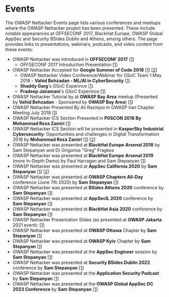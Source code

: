 # Events
The OWASP Nettacker Events page lists various conferences and meetups where the OWASP Nettacker project has been presented. These include notable appearances at OFFSECONF 2017, BlackHat Europe, OWASP Global AppSec and Security BSides Dublin and Athens, among others. The page provides links to presentations, webinars, podcasts, and video content from these events:


* OWASP Nettacker was introduced in **OFFSECONF 2017** [[1](https://groups.google.com/forum/#!topic/owasp-nettacker/3gscDww2sf4)]
  * OFFSECONF 2017 Introduction Presentation [[1](https://drive.google.com/file/d/1Ox1xpvncPgSZPaFjvTQvkOwxP3to7Rqk/view?usp=sharing)]
* OWASP Nettacker Accepted for **Google Summer of Code 2018** [[1](https://www.owasp.org/index.php/GSOC2018_Ideas)] [[2](https://summerofcode.withgoogle.com/organizations/6664778743808000/)]
  * OWASP Nettacker Video Conference/Webinar for GSoC Team 1 May 2018 - **Vahid Behzadan - ML/AI in CyberSecurity** [[1](https://www.youtube.com/watch?v=7RQH8oECSyg)]
  * **Shaddy Garg**'s GSoC Experince [[1](https://medium.com/@shaddygarg/google-summer-of-code-final-submission-12eb98993ba8)]
  * **Pradeep Jairamani**'s GSoC Experince [[1](https://medium.com/@pradeepjairamani/google-summer-of-code-final-submission-7a498856c914)]
* OWASP Nettacker Tutorial by at **OWASP Bay Area** meetup (Presented by **Vahid Behzadan** - Sponsered by **OWASP Bay Area**) [[1](https://www.youtube.com/watch?v=4pu4hJMk6m8)]
* OWASP Nettacker Presented By Ali Razmjoo in OWASP Iran Chapter Meeting July 2018 [[1](https://www.owasp.org/index.php/Iran#tab=Past_Events)]
* OWASP Nettacker ICS Section Presented in **P0SCON 2018 By Mohammad Reza Zamiri** [[1](http://www.poscon.ir/)] 
* OWASP Nettacker ICS Section will be presented in **KasperSky Industrial Cybersecurity**: Opportunities and challenges in Digital Transformation 2018 by **Mohammad Reza Zamiri** [[1](https://github.com/zdresearch/OWASP-Nettacker/tree/master/lib/payload/scanner/ics_honeypot)] [[2](https://ics.kaspersky.com/conference/)]
* OWASP Nettacker was presented at **BlackHat Europe Arsenal 2018** by Sam Stepanyan and Dr Grigorios "Greg" Fragkos
* OWASP Nettacker was presented at **BlackHat Europe Arsenal 2019** (more In-Depth Demo) by Paul Harragan and Sam Stepanyan [[1](https://www.blackhat.com/eu-19/arsenal/schedule/#owasp-nettacker-updated---more-in-depth-demo-18100)]
* OWASP Nettacker was presented at **AppSec California 2020** by **Sam Stepanyan** [[1](https://appseccalifornia2020.sched.com/event/XLtt/introducing-the-owasp-nettacker-project?iframe=no&w=100%&sidebar=yes&bg=no)] [[2](https://youtu.be/rZfCFFewfiU)]
* OWASP Nettacker was presented at **OWASP Chapters All-Day** conference (June 7th 2020) by **Sam Stepanyan** [[1](https://youtu.be/-klGZ7AaMc4)]
* OWASP Nettacker was presented at **BSides Athens 2020** conference by **Sam Stepanyan** [[1](https://youtu.be/vNNDC_ScxCA)]
* OWASP Nettacker was presented at **AppSecIL 2020** conference by **Sam Stepanyan**  [[1](https://appsecil2020.sched.com/event/fF7u/using-owasp-nettacker-for-recon-and-vulnerability-scanning)]
* OWASP Nettacker was presented at **BlackHat Asia 2020** conference by **Sam Stepanyan** [[1](https://www.blackhat.com/asia-20/arsenal/schedule/#owasp-nettacker-19079)]
* OWASP Nettacker Presentation Slides (as presented at **OWASP Jakarta** 2021 event): [[1](https://speakerdeck.com/samstepanyanowasp/using-owasp-nettacker-project-for-recon-and-vulnerability-scanning)]
* OWASP Nettacker was presented at **OWASP Ottawa** Chapter by **Sam Stepanyan** [[1](https://www.youtube.com/watch?v=HvXPcByShgI)]
* OWASP Nettacker was presented at **OWASP Kyiv** Chapter by **Sam Stepanyan** [[1](https://www.youtube.com/watch?v=KrwQlgeZn7I)]
* OWASP Nettacker was presented at the **AppSec Engineer** session by **Sam Stepanyan** [[1](https://www.youtube.com/watch?v=eXzIPuTtqAQ)]
* OWASP Nettacker was presented at **Security BSides Dublin 2022** conference by **Sam Stepanyan** [[1](https://www.youtube.com/watch?v=GcRFkZEaWqI)]
* OWASP Nettacker was presented at the **Application Security Podcast** by **Sam Stepanyan** [[1](https://www.youtube.com/watch?v=tqZ8Lmucujw)]
* OWASP Nettacker was presented at the **OWASP Global AppSec DC 2023 Conference** by **Sam Stepanyan** [[1](https://www.youtube.com/watch?v=yZxjBme029A)] 
